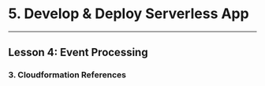 # 5. Develop & Deploy Serverless App
___

## Lesson 4: Event Processing

### 3. Cloudformation References 



